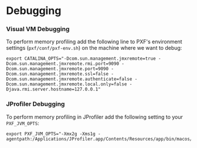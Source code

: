 # Debugging

### Visual VM Debugging

To perform memory profiling add the following line to PXF's environment settings (`pxf/conf/pxf-env.sh`) on the machine where we want to debug:

```
export CATALINA_OPTS="-Dcom.sun.management.jmxremote=true -Dcom.sun.management.jmxremote.rmi.port=9090 -Dcom.sun.management.jmxremote.port=9090 -Dcom.sun.management.jmxremote.ssl=false -Dcom.sun.management.jmxremote.authenticate=false -Dcom.sun.management.jmxremote.local.only=false -Djava.rmi.server.hostname=127.0.0.1"
```

### JProfiler Debugging

To perform memory profiling in JProfiler add the following setting to your `PXF_JVM_OPTS`:

```
export PXF_JVM_OPTS="-Xmx2g -Xms1g -agentpath:/Applications/JProfiler.app/Contents/Resources/app/bin/macos/libjprofilerti.jnilib=port=8849"
```

